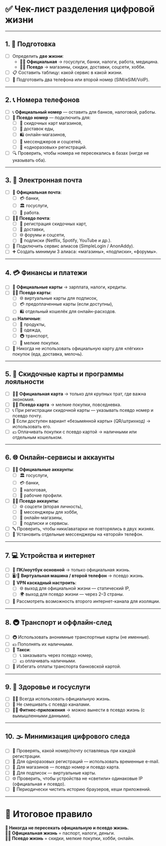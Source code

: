# ✅ Чек-лист разделения цифровой жизни

---

## 1. 🧭 Подготовка
- [ ] Определить **две жизни**:
  - 👨‍💼 **Официальная** → госуслуги, банки, налоги, работа, медицина.
  - 🕵️‍♂️ **Псевдо** → магазины, скидки, доставки, соцсети, хобби.
- [ ] 📋 Составить таблицу: какой сервис в какой жизни.
- [ ] 📱 Подготовить два телефона или второй номер (SIM/eSIM/VoIP).

---

## 2. 📞 Номера телефонов
- [ ] 📞 **Официальный номер** — оставить для банков, налоговой, работы.
- [ ] 📵 **Псевдо номер** — подключить для:
  - [ ] 🛒 скидочных карт магазинов,
  - [ ] 🍕 доставок еды,
  - [ ] 🛍️ онлайн-магазинов,
  - [ ] 💬 мессенджеров и соцсетей,
  - [ ] 🧩 «одноразовых» регистраций.
- [ ] 🔍 Проверить, чтобы номера не пересекались в базах (нигде не указывать оба).

---

## 3. 📧 Электронная почта
- [ ] 📧 **Официальная почта**:
  - [ ] 💳 банки,
  - [ ] 🏛️ госуслуги,
  - [ ] 💼 работа.
- [ ] 🕵️‍♂️ **Псевдо почта**:
  - [ ] 🛒 регистрация скидочных карт,
  - [ ] 🍕 доставки,
  - [ ] 🌐 форумы и соцсети,
  - [ ] 🎵 подписки (Netflix, Spotify, YouTube и др.).
- [ ] 🔄 Подключить сервис алиасов (SimpleLogin / AnonAddy).
- [ ] ➕ Создать минимум 3 алиаса: «магазины», «подписки», «форумы».

---

## 4. 💳 Финансы и платежи
- [ ] 💼 **Официальные карты** → зарплата, налоги, кредиты.
- [ ] 🕵️‍♂️ **Псевдо карты**:
  - [ ] 🌐 виртуальные карты для подписок,
  - [ ] 💳 предоплаченные карты (если доступны),
  - [ ] 🛍️ отдельный кошелёк для онлайн-расходов.
- [ ] 💵 **Наличные**:
  - [ ] 🍞 продукты,
  - [ ] 👕 одежда,
  - [ ] 🚇 транспорт,
  - [ ] 🛒 мелкие покупки.
- [ ] 🚫 Никогда не использовать официальную карту для «лёгких» покупок (еда, доставка, мелочь).

---

## 5. 🎫 Скидочные карты и программы лояльности
- [ ] 👨‍💼 **Официальная карта** → только для крупных трат, где важна экономия.
- [ ] 🕵️‍♂️ **Псевдо карта** → мелкие покупки, повседневка.
- [ ] 📞 При регистрации скидочной карты — указывать псевдо номер и псевдо почту.
- [ ] 🧾 Если доступен вариант «безымянной карты» (QR/штрихкод) → использовать его.
- [ ] 💵 Оплачивать покупки с псевдо картой → наличными или отдельным кошельком.

---

## 6. 🌐 Онлайн-сервисы и аккаунты
- [ ] 👨‍💼 **Официальные аккаунты**:
  - [ ] 🏛️ госуслуги,
  - [ ] 💳 банки,
  - [ ] 🧾 налоговая,
  - [ ] 💼 рабочие профили.
- [ ] 🕵️‍♂️ **Псевдо аккаунты**:
  - [ ] 🌐 соцсети (вторая личность),
  - [ ] 💬 мессенджеры для хобби,
  - [ ] 🛒 онлайн-магазины,
  - [ ] 🎵 подписки и сервисы.
- [ ] 🔤 Проверить, чтобы ники/аватарки не повторялись в двух жизнях.
- [ ] 📱 Установить отдельные мессенджеры на «второй» телефон.

---

## 7. 💻 Устройства и интернет
- [ ] 💼 **ПК/ноутбук основной** → только официальная жизнь.
- [ ] 🖥️/📱 **Виртуальная машина / второй телефон** → псевдо жизнь.
- [ ] 🔄 **VPN каскадный настроить**:
  - [ ] 🌐 выход для официальной жизни — статический IP,
  - [ ] 🌍 выход для псевдо жизни — через 2–3 страны.
- [ ] 📶 Рассмотреть возможность второго интернет-канала для изоляции.

---

## 8. 🚇 Транспорт и оффлайн-след
- [ ] 🚇 Использовать анонимные транспортные карты (не именные).
- [ ] 💵 Пополнять их наличными.
- [ ] 🚖 **Такси**:
  - [ ] 📞 заказывать через псевдо номер,
  - [ ] 💵 оплачивать наличными.
- [ ] 🚫 Избегать оплаты транспорта банковской картой.

---

## 9. 🏥 Здоровье и госуслуги
- [ ] 👨‍💼 Всегда использовать официальную жизнь.
- [ ] 🚫 Не смешивать с псевдо каналами.
- [ ] 🏃‍♂️ **Фитнес-приложения** → можно вынести в псевдо жизнь (с вымышленными данными).

---

## 10. 🌫️ Минимизация цифрового следа
- [ ] 🔎 Проверять, какой номер/почту оставляешь при каждой регистрации.
- [ ] 🧩 Для одноразовых регистраций — использовать временные e-mail.
- [ ] 🛒 Для магазинов — псевдо номер и псевдо карта.
- [ ] 🎵 Для подписок — виртуальные карты.
- [ ] 🌐 Проверить, чтобы устройства не «светили» одинаковые IP (официальная ≠ псевдо).
- [ ] 🧹 Периодически чистить историю браузеров, кеши приложений.

---

# 🎯 Итоговое правило  
**🚫 Никогда не пересекать официальную и псевдо жизнь.**  
👨‍💼 **Официальная жизнь** = паспорт, налоги, деньги.  
🕵️‍♂️ **Псевдо жизнь** = скидки, мелкие покупки, хобби, онлайн.
